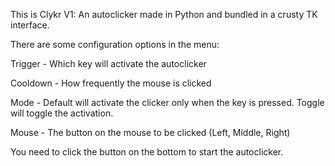 This is Clykr V1:
An autoclicker made in Python and bundled 
in a crusty TK interface.


There are some configuration options in the menu:

Trigger - Which key will activate the autoclicker

Cooldown - How frequently the mouse is clicked

Mode - Default will activate the clicker only
when the key is pressed. Toggle will toggle
the activation.

Mouse - The button on the mouse to be clicked
(Left, Middle, Right)



You need to click the button on the bottom
to start the autoclicker.